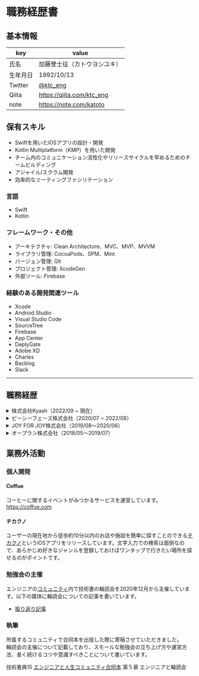 # 職務経歴書

## 基本情報

|key|value|
|---|---|
|氏名| 加藤誉士征（カトウヨシユキ）|
|生年月日|1992/10/13|
|Twitter|[@ktc_eng](https://twitter.com/ktc_eng)|
|Qiita|https://qiita.com/ktc_eng|
|note|https://note.com/katoto|

## 保有スキル
* Swiftを用いたiOSアプリの設計・開発
* Kotlin Multiplatform（KMP）を用いた開発
* チーム内のコミュニケーション活性化やリリースサイクルを早めるためのチームビルディング
* アジャイル/スクラム開発
* 効率的なミーティングファシリテーション

### 言語
* Swift
* Kotlin

### フレームワーク・その他
* アーキテクチャ: Clean Architecture、MVC、MVP、MVVM
* ライブラリ管理: CocoaPods、SPM、Mint
* バージョン管理: Git
* プロジェクト管理: XcodeGen
* 外部ツール: Firebase

### 経験のある開発関連ツール
* Xcode
* Android Studio
* Visual Studio Code
* SourceTree
* Firebase
* App Center
* DeplyGate
* Adobe XD
* Charles
* Backlog
* Slack

---

## 職務経歴
<details><summary>株式会社Kyash（2022/09 ~ 現在）</summary>

| 項目 | 内容 |
| :---:| :--- |
| プロジェクト概要 |  |
| アプリに含まれる主な機能 |  |
| チーム構成 | |
| 担当業務 | 実装<br>バックエンドのAPI設計及びサーバーサイドとのコミュニケーション<br>Android側とのコミュニケーション<br>デザイナーとのコミュニケーション<br>PMとのコミュニケーション |
| 使用技術| Swift / SwiftUI<br>KMP<br>Firebase<br>XcodeGen<br>GitHubActions|
| ライブラリ管理 | SPM |
| アーキテクチャ | KMP + SwiftUI |

</details>

<details><summary>ピーシーフェーズ株式会社（2020/07 ~ 2022/08）</summary>

**2022/03 ~ 2022/06**

| 項目 | 内容 |
| :---:| :--- |
| プロジェクト概要 | 小売店会員アプリ開発 |
| アプリに含まれる主な機能 | ログイン/ログアウト<br>push通知<br>お知らせの閲覧<br>クーポン機能<br>会員証表示<br>WebView表示 |
| チーム構成 | PM: 1名<br>デザイナー: 1名<br>サーバーサイド: 4名<br>iOS: 2名<br>Android: ２名<br>webフロント1名|
| 担当業務 | 実装<br>バックエンドのAPI設計及びサーバーサイドとのコミュニケーション<br>Android側とのコミュニケーション<br>デザイナーとのコミュニケーション<br>PMとのコミュニケーション |
| 使用技術| Swift<br>SwiftUI<br>Combine<br>Firebase<br>XcodeGen<br>|
| ライブラリ管理 | SPM |
| アーキテクチャ | MVVM |

**2022/01 ~ 2022/02**

| 項目 | 内容 |
| :---:| :--- |
| プロジェクト概要 | ヘルスケアに関する小売店会員アプリの機能追加開発 |
| 対応内容 | ポイント付与に関する新APIに対応<br>カルーセルの実装 |
| チーム構成 | PM: 1名<br>デザイナー: 1名<br>サーバーサイド: 1名<br>iOS: 1名<br>Android: 1名|
| 担当業務 | 実装<br>バックエンドのAPI設計及びサーバーサイドとのコミュニケーション<br>Android側とのコミュニケーション<br>デザイナーとのコミュニケーション<br>PMとのコミュニケーション<br>ドキュメントの整備と保守<br>プロジェクトのタスクおよびスケジュール管理 |
| 使用技術| Swift<br>RxSwift|
| ライブラリ管理 | CocoaPods |
| アーキテクチャ | MVVM |

**2021/10 ~ 2021/12**

| 項目 | 内容 |
| :---:| :--- |
| プロジェクト概要 | ライフスタイル関連サービス業会員アプリの機能追加 |
| 対応内容 | UI改修<br>会員紹介機能の追加<br>お知らせ機能追加 |
| チーム構成 | PM: 1名<br>デザイナー: 1名<br>サーバーサイド: 2 名<br>iOS: 1名<br>Android: 1名|
| 担当業務 | 実装<br>バックエンドのAPI設計及びサーバーサイドとのコミュニケーション<br>Android側とのコミュニケーション<br>デザイナーとのコミュニケーション<br>PMとのコミュニケーション<br>クライアントとのコミュニケーション<br>ドキュメントの整備と保守<br>プロジェクトのタスクおよびスケジュール管理 |
| 使用技術| Swift<br>RxSwift<br>fastlane<br>Firebase<br>XcodeGen<br>|
| ライブラリ管理 | CocoaPods<br>Mint<br>SwiftPM |
| アーキテクチャ | CleanArchitecture|

**2021/06 ~ 2021/09**

| 項目 | 内容 |
| :---:| :--- |
| プロジェクト概要 | ヘルスケアに関する小売店会員アプリの機能追加開発 |
| 対応内容 | ビーコンと端末連携用のSDK導入<br>クーポン機能改修 |
| チーム構成 | PM: 1名<br>デザイナー: 1名<br>サーバーサイド: 1名<br>iOS: 1名<br>Android: 1名|
| 担当業務 | 実装<br>バックエンドのAPI設計及びサーバーサイドとのコミュニケーション<br>Android側とのコミュニケーション<br>デザイナーとのコミュニケーション<br>PMとのコミュニケーション<br>ドキュメントの整備と保守<br>プロジェクトのタスクおよびスケジュール管理 |
| 使用技術| Swift<br>RxSwift|
| ライブラリ管理 | CocoaPods |
| アーキテクチャ | MVVM |

**2021/02 ~ 2021/05**

| 項目 | 内容 |
| :---:| :--- |
| プロジェクト概要 | ライフスタイル関連サービス業会員アプリの機能追加・不具合修正 |
| 対応内容 | UI修正<br>push通知不具合修正<br>各種ロジックの修正<br>Fastlane整備 |
| チーム構成 | PM: 1名<br>デザイナー: 1名<br>サーバーサイド: 2 名<br>iOS: 1名<br>Android: 1名|
| 担当業務 | 実装<br>バックエンドのAPI設計及びサーバーサイドとのコミュニケーション<br>Android側とのコミュニケーション<br>デザイナーとのコミュニケーション<br>PMとのコミュニケーション<br>クライアントとのコミュニケーション<br>ドキュメントの整備と保守<br>プロジェクトのタスクおよびスケジュール管理 |
| 使用技術| Swift<br>RxSwift<br>fastlane<br>Firebase<br>XcodeGen<br>|
| ライブラリ管理 | CocoaPods<br>Mint<br>SwiftPM |
| アーキテクチャ | CleanArchitecture|

**2020/10 ~ 2021/01**

| 項目 | 内容 |
| :---:| :--- |
| プロジェクト概要 | ライフスタイル関連サービス業会員アプリの新規開発 |
| アプリに含まれる主な機能 | ログイン/ログアウト<br>push通知<br>来店予約<br>お知らせの閲覧<br>クーポン機能<br>スタンプ機能<br>WebView表示 |
| チーム構成 | PM: 1名<br>デザイナー: 1名<br>サーバーサイド: 3 名<br>iOS: 3名<br>Android: ２名|
| 担当業務 | 実装<br>コードレビュー<br>バックエンドのAPI設計及びサーバーサイドとのコミュニケーション<br>Android側とのコミュニケーション<br>デザイナーとのコミュニケーション<br>PMとのコミュニケーション<br>クライアントとのコミュニケーション<br>ドキュメントの整備と保守<br>プロジェクトのタスクおよびスケジュール管理 |
| 使用技術| Swift<br>RxSwift<br>fastlane<br>Firebase<br>XcodeGen<br>|
| ライブラリ管理 | CocoaPods<br>Mint<br>SwiftPM |
| アーキテクチャ | CleanArchitecture|

**2020/08 ~ 2021/09**

| 項目 | 内容 |
| :---:| :--- |
| プロジェクト概要 | 小売店会員アプリ保守 |
| 対応内容 | UI修正<br>各種ロジック修正 |
| アプリに含まれる主な機能 | ログイン/ログアウト<br>push通知<br>会員証（バーコード）表示<br>お知らせの閲覧<br>クーポン機能|
| チーム構成 | PM: 1名<br>デザイナー: 1名<br>サーバーサイド: 3 名<br>iOS: 2名<br>Android: ２名|
| 担当業務 | 実装 |
| 使用技術| Swift<br>RxSwift<br>Firebase<br>XcodeGen<br>|
| ライブラリ管理 | CocoaPods<br>Mint |
| アーキテクチャ | MVP |

**2020/07**

| 項目 | 内容 |
| :---:| :--- |
| プロジェクト概要 | 入社研修 |
| 内容 | セキュリティに関する座学<br>Larabel研修 |

#### 補足
上記に加えて随時以下の業務も行う

**開発系**
* 未受注案件の工数見積もり
* 新しい開発ツールやOSへの対応
* ライブラリアップデート
* 不具合調査とその対応
* 証明書の作成/更新

**マネジメント（チームビルディング）**
* MTGのファシリテーション
* KPTによる振り返り会の主催
* 社内発信（毎日Slackにチームに向けて技術や雑談などのコラムを投稿）
* チームリーダーのタスク棚卸し
* チームメンバーのメンタリング
* times文化の導入
* オンライン雑談会の企画/運営

</details>


<details><summary>JOY FOR JOY株式会社（2019/08〜2020/06）</summary>

**2019/08 ~ 2020/06**
| 項目 | 内容 |
| :---:| :--- |
| プロジェクト概要 | 大手保険会社合併に伴うデータベース統合 |
| チーム構成 | PM: 1名<br>チームメンバー: 9名<br>（プロジェクト全体としては100名以上）
| 担当業務 | 実装<br>テスト<br>PMとのコミュニケーション<br>ドキュメントの整備<br> |
| 使用技術| PL/SQL<br>Oracle |

</details>

<details><summary>オープラン株式会社（2018/05〜2019/07）</summary>

**2018/04 ~ 2019/07**

| 項目 | 内容 |
| :---:| :--- |
| プロジェクト概要 | 大手保険会社合併に伴うデータベース統合 |
| チーム構成 | PM: 1名<br>チームメンバー: 9名<br>（プロジェクト全体としては100名以上）
| 担当業務 | 実装<br>テスト<br>PMとのコミュニケーション<br>ドキュメントの整備<br> |
| 使用技術| PL/SQL<br>Oracle |

**2018/09 ~ 2019/03**

| 項目 | 内容 |
| :---:| :--- |
| プロジェクト概要 | 社内チャットアプリ開発 |
| チーム構成 | PM: 1名<br>チームメンバー: 3名
| 担当業務 | 実装<br>ドキュメントの整備 |
| 使用技術| Ruby on Rails<br>html<br>CSS<br>JavaScript<br>SQLServer |

**2018/05 ~ 2018/08**

| 項目 | 内容 |
| :---:| :--- |
| プロジェクト概要 | データ取り込み処理開発 |
| チーム構成 | PM: 1名<br>チームメンバー: 3名<br>プロジェクト全体としては20名
| 担当業務 | 実装<br>ドキュメントの整備 |
| 使用技術| SQL<br>batch |

</details>


## 業務外活動
### 個人開発
#### Coffue
コーヒーに関するイベントがみつかるサービスを運営しています。<br>
https://coffue.com

#### チカクノ
ユーザーの現在地から徒歩約10分以内のお店や施設を簡単に探すことのできる[チカクノ](https://apps.apple.com/jp/app/%E3%83%81%E3%82%AB%E3%82%AF%E3%83%8E/id1518477548)というiOSアプリをリリースしています。文字入力での検索は面倒なので、あらかじめ好きなジャンルを登録しておけばワンタップで行きたい場所を探せるのがポイントです。

### 勉強会の主催
エンジニアの[コミュニティ](https://community.camp-fire.jp/projects/view/280040)内で技術書の輪読会を2020年12月から主催しています。以下の媒体に輪読会についての記事を書いています。
* [振り返り記事](https://note.com/katoto/n/n43803591088e)

### 執筆
所属するコミュニティで合同本を出版した際に寄稿させていただきました。<br>
輪読会の主催について記載しており、スモールな勉強会の立ち上げ方や運営方法、長く続けるコツや意識すべきことについて書いています。<br>

技術書典15  [エンジニアと人生コミュニティ合同本](https://techbookfest.org/product/wwF0jLSvGBN9UNr03QZyZ5?productVariantID=8FFiXMmxxKyUvzQKrE7JsB) 第５章 エンジニアと輪読会
